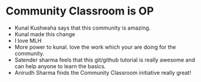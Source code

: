 # Community Classroom is OP

- Kunal Kushwaha says that this community is amazing.
- Kunal made this change
- I love MLH
- More power to kunal. love the work which your are doing for the community.
- Satender sharma feels that this git/github tutorial is really awesome and can help anyone to learn the basics.
- Anirudh Sharma finds the Community Classroom initiative really great!
